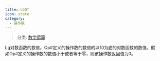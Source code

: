 ```yaml
---
title: LOGT
icon: state
category:
  - 操作数
---
```


> 分类: [数学运算](/hb/operands/136/899/  "Zemax 操作数 数学运算")

Lg对数函数的数值。Op#定义的操作数的数值的以10为底的对数函数的数值。假如Op#定义的操作数的数值小于或者等于零，则该操作数返回值为0。